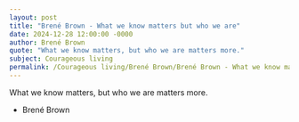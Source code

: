 ```yaml
---
layout: post
title: "Brené Brown - What we know matters but who we are"
date: 2024-12-28 12:00:00 -0000
author: Brené Brown
quote: "What we know matters, but who we are matters more."
subject: Courageous living
permalink: /Courageous living/Brené Brown/Brené Brown - What we know matters but who we are
---
```


What we know matters, but who we are matters more.

- Brené Brown
